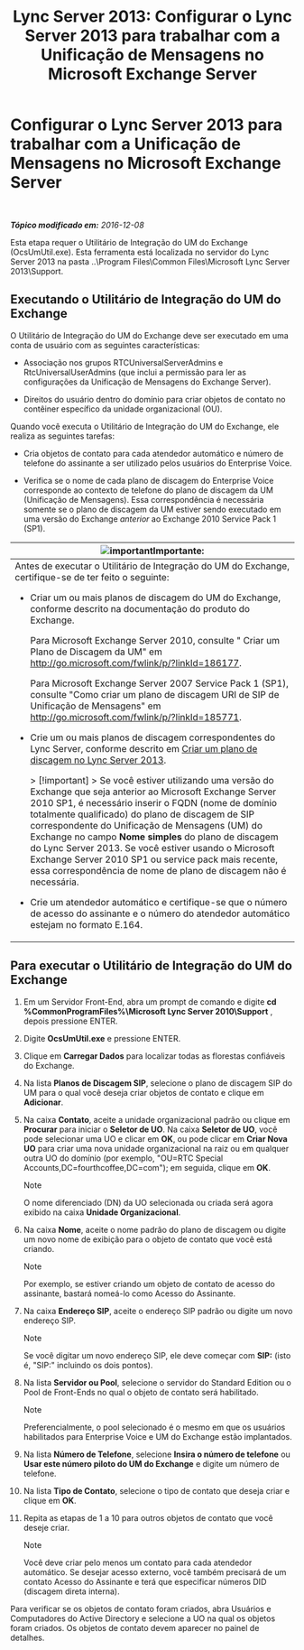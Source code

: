 ﻿---
title: 'Lync Server 2013: Configurar o Lync Server 2013 para trabalhar com a Unificação de Mensagens no Microsoft Exchange Server'
TOCTitle: Configurar o Lync Server 2013 para trabalhar com a Unificação de Mensagens no Microsoft Exchange Server
ms:assetid: 1098ae4d-f57f-44f3-804e-39889d9fc14e
ms:mtpsurl: https://technet.microsoft.com/pt-br/library/Gg398193(v=OCS.15)
ms:contentKeyID: 49305914
ms.date: 12/10/2016
mtps_version: v=OCS.15
ms.translationtype: HT
---

# Configurar o Lync Server 2013 para trabalhar com a Unificação de Mensagens no Microsoft Exchange Server

 

_**Tópico modificado em:** 2016-12-08_

Esta etapa requer o Utilitário de Integração do UM do Exchange (OcsUmUtil.exe). Esta ferramenta está localizada no servidor do Lync Server 2013 na pasta ..\\Program Files\\Common Files\\Microsoft Lync Server 2013\\Support.

## Executando o Utilitário de Integração do UM do Exchange

O Utilitário de Integração do UM do Exchange deve ser executado em uma conta de usuário com as seguintes características:

  - Associação nos grupos RTCUniversalServerAdmins e RtcUniversalUserAdmins (que inclui a permissão para ler as configurações da Unificação de Mensagens do Exchange Server).

  - Direitos do usuário dentro do domínio para criar objetos de contato no contêiner específico da unidade organizacional (OU).

Quando você executa o Utilitário de Integração do UM do Exchange, ele realiza as seguintes tarefas:

  - Cria objetos de contato para cada atendedor automático e número de telefone do assinante a ser utilizado pelos usuários do Enterprise Voice.

  - Verifica se o nome de cada plano de discagem do Enterprise Voice corresponde ao contexto de telefone do plano de discagem da UM (Unificação de Mensagens). Essa correspondência é necessária somente se o plano de discagem da UM estiver sendo executado em uma versão do Exchange *anterior* ao Exchange 2010 Service Pack 1 (SP1).

<table>
<colgroup>
<col style="width: 100%" />
</colgroup>
<thead>
<tr class="header">
<th><img src="images/Gg425939.important(OCS.15).gif" title="important" alt="important" />Importante:</th>
</tr>
</thead>
<tbody>
<tr class="odd">
<td>Antes de executar o Utilitário de Integração do UM do Exchange, certifique-se de ter feito o seguinte:<ul><li><p>Criar um ou mais planos de discagem do UM do Exchange, conforme descrito na documentação do produto do Exchange.</p>
<p>Para Microsoft Exchange Server 2010, consulte &quot; Criar um Plano de Discagem da UM&quot; em <a href="http://go.microsoft.com/fwlink/p/?linkid=186177">http://go.microsoft.com/fwlink/p/?linkId=186177</a>.</p>
<p>Para Microsoft Exchange Server 2007 Service Pack 1 (SP1), consulte &quot;Como criar um plano de discagem URI de SIP de Unificação de Mensagens&quot; em <a href="http://go.microsoft.com/fwlink/p/?linkid=185771">http://go.microsoft.com/fwlink/p/?linkId=185771</a>.</p></li><li><p>Crie um ou mais planos de discagem correspondentes do Lync Server, conforme descrito em <a href="lync-server-2013-create-a-dial-plan.md">Criar um plano de discagem no Lync Server 2013</a>.</p>
<div class="alert">
> [!important]  
> Se você estiver utilizando uma versão do Exchange que seja anterior ao Microsoft Exchange Server 2010 SP1, é necessário inserir o FQDN (nome de domínio totalmente qualificado) do plano de discagem de SIP correspondente do Unificação de Mensagens (UM) do Exchange no campo <strong>Nome simples</strong> do plano de discagem do Lync Server 2013. Se você estiver usando o Microsoft Exchange Server 2010 SP1 ou service pack mais recente, essa correspondência de nome de plano de discagem não é necessária.
</div></li><li><p>Crie um atendedor automático e certifique-se que o número de acesso do assinante e o número do atendedor automático estejam no formato E.164.</p></li></ul></td>
</tr>
</tbody>
</table>


## Para executar o Utilitário de Integração do UM do Exchange

1.  Em um Servidor Front-End, abra um prompt de comando e digite **cd %CommonProgramFiles%\\Microsoft Lync Server 2010\\Support** , depois pressione ENTER.

2.  Digite **OcsUmUtil.exe** e pressione ENTER.

3.  Clique em **Carregar Dados** para localizar todas as florestas confiáveis do Exchange.

4.  Na lista **Planos de Discagem SIP**, selecione o plano de discagem SIP do UM para o qual você deseja criar objetos de contato e clique em **Adicionar**.

5.  Na caixa **Contato**, aceite a unidade organizacional padrão ou clique em **Procurar** para iniciar o **Seletor de UO**. Na caixa **Seletor de UO**, você pode selecionar uma UO e clicar em **OK**, ou pode clicar em **Criar Nova UO** para criar uma nova unidade organizacional na raiz ou em qualquer outra UO do domínio (por exemplo, "OU=RTC Special Accounts,DC=fourthcoffee,DC=com"); em seguida, clique em **OK**.
    
    > [!note]  
    > O nome diferenciado (DN) da UO selecionada ou criada será agora exibido na caixa <strong>Unidade Organizacional</strong>.

6.  Na caixa **Nome**, aceite o nome padrão do plano de discagem ou digite um novo nome de exibição para o objeto de contato que você está criando.
    
    > [!note]  
    > Por exemplo, se estiver criando um objeto de contato de acesso do assinante, bastará nomeá-lo como Acesso do Assinante.

7.  Na caixa **Endereço SIP**, aceite o endereço SIP padrão ou digite um novo endereço SIP.
    
    > [!note]  
    > Se você digitar um novo endereço SIP, ele deve começar com <strong>SIP:</strong> (isto é, &quot;SIP:&quot; incluindo os dois pontos).

8.  Na lista **Servidor ou Pool**, selecione o servidor do Standard Edition ou o Pool de Front-Ends no qual o objeto de contato será habilitado.
    
    > [!note]  
    > Preferencialmente, o pool selecionado é o mesmo em que os usuários habilitados para Enterprise Voice e UM do Exchange estão implantados.

9.  Na lista **Número de Telefone**, selecione **Insira o número de telefone** ou **Usar este número piloto do UM do Exchange** e digite um número de telefone.

10. Na lista **Tipo de Contato**, selecione o tipo de contato que deseja criar e clique em **OK**.

11. Repita as etapas de 1 a 10 para outros objetos de contato que você deseje criar.
    
    > [!note]  
    > Você deve criar pelo menos um contato para cada atendedor automático. Se desejar acesso externo, você também precisará de um contato Acesso do Assinante e terá que especificar números DID (discagem direta interna).

Para verificar se os objetos de contato foram criados, abra Usuários e Computadores do Active Directory e selecione a UO na qual os objetos foram criados. Os objetos de contato devem aparecer no painel de detalhes.

